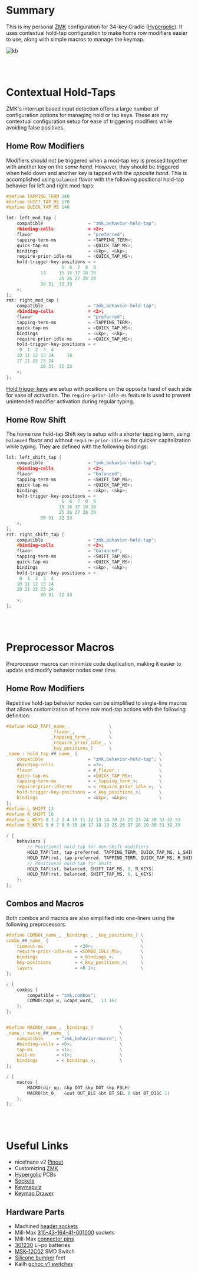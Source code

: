 # Summary
This is my personal [ZMK](https://github.com/zmkfirmware/zmk) configuration for 34-key Cradio ([Hypergolic](https://github.com/davidphilipbarr/hypergolic)). It uses contextual hold-tap configuration to make home row modifiers easier to use, along with simple macros to manage the keymap.

![kb](https://github.com/filterpaper/filterpaper.github.io/raw/main/images/nice_cradio.png)

&nbsp;</br> &nbsp;</br>

# Contextual Hold-Taps
ZMK's interrupt based input detection offers a large number of configuration options for managing hold or tap keys. These are my contextual configuration setup for ease of triggering modifiers while avoiding false positives.

## Home Row Modifiers
Modifiers should not be triggered when a mod-tap key is pressed together with another key on the *same hand*. However, they should be triggered when held down and another key is tapped with the *opposite hand*. This is accomplished using `balanced` flavor with the following positional hold-tap behavior for left and right mod-taps:
```c
#define TAPPING_TERM 240
#define SHIFT_TAP_MS 170
#define QUICK_TAP_MS 140

lmt: left_mod_tap {
    compatible                 = "zmk,behavior-hold-tap";
    #binding-cells             = <2>;
    flavor                     = "preferred";
    tapping-term-ms            = <TAPPING_TERM>;
    quick-tap-ms               = <QUICK_TAP_MS>;
    bindings                   = <&kp>, <&kp>;
    require-prior-idle-ms      = <QUICK_TAP_MS>;
    hold-trigger-key-positions = <
                     5  6  7  8  9
             13     15 16 17 18 19
                    25 26 27 28 29
             30 31  32 33
    >;
};
rmt: right_mod_tap {
    compatible                 = "zmk,behavior-hold-tap";
    #binding-cells             = <2>;
    flavor                     = "preferred";
    tapping-term-ms            = <TAPPING_TERM>;
    quick-tap-ms               = <QUICK_TAP_MS>;
    bindings                   = <&kp>, <&kp>;
    require-prior-idle-ms      = <QUICK_TAP_MS>;
    hold-trigger-key-positions = <
     0  1  2  3  4
    10 11 12 13 14     16
    17 21 22 23 24
             30 31  32 33
    >;
};
```
[Hold trigger keys](https://zmk.dev/docs/keymaps/behaviors/hold-tap#positional-hold-tap-and-hold-trigger-key-positions) are setup with positions on the opposite hand of each side for ease of activation. The `require-prior-idle-ms` feature is used to prevent unintended modifier activation during regular typing.

## Home Row Shift
The home row hold-tap Shift key is setup with a shorter tapping term, using `balanced` flavor and without `require-prior-idle-ms` for quicker capitalization while typing. They are defined with the following bindings:
```c
lst: left_shift_tap {
    compatible                 = "zmk,behavior-hold-tap";
    #binding-cells             = <2>;
    flavor                     = "balanced";
    tapping-term-ms            = <SHIFT_TAP_MS>;
    quick-tap-ms               = <QUICK_TAP_MS>;
    bindings                   = <&kp>, <&kp>;
    hold-trigger-key-positions = <
                     5  6  7  8  9
                    15 16 17 18 19
                    25 26 27 28 29
             30 31  32 33
    >;
};
rst: right_shift_tap {
    compatible                 = "zmk,behavior-hold-tap";
    #binding-cells             = <2>;
    flavor                     = "balanced";
    tapping-term-ms            = <SHIFT_TAP_MS>;
    quick-tap-ms               = <QUICK_TAP_MS>;
    bindings                   = <&kp>, <&kp>;
    hold-trigger-key-positions = <
     0  1  2  3  4
    10 11 12 13 14
    20 21 22 23 24
             30 31  32 33
    >;
};
```

&nbsp;</br> &nbsp;</br>

# Preprocessor Macros
Preprocessor macros can minimize code duplication, making it easier to update and modify behavior nodes over time.
## Home Row Modifiers
Repetitive hold-tap behavior nodes can be simplified to single-line macros that allows customization of home row mod-tap actions with the following definition:
```c
#define HOLD_TAP(_name_,               \
                 _flavor_,             \
                 _tapping_term_,       \
                 _require_prior_idle_, \
                 _key_positions_)      \
_name_: hold_tap_##_name_ {                               \
    compatible                 = "zmk,behavior-hold-tap"; \
    #binding-cells             = <2>;                     \
    flavor                     = #_flavor_;               \
    quick-tap-ms               = <QUICK_TAP_MS>;          \
    tapping-term-ms            = <_tapping_term_>;        \
    require-prior-idle-ms      = <_require_prior_idle_>;  \
    hold-trigger-key-positions = <_key_positions_>;       \
    bindings                   = <&kp>, <&kp>;            \
};
#define L_SHIFT 13
#define R_SHIFT 16
#define L_KEYS 0 1 2 3 4 10 11 12 13 14 20 21 22 23 24 30 31 32 33
#define R_KEYS 5 6 7 8 9 15 16 17 18 19 25 26 27 28 29 30 31 32 33

/ {
    behaviors {
        // Positional hold-tap for non-Shift modifiers
        HOLD_TAP(lmt, tap-preferred, TAPPING_TERM, QUICK_TAP_MS, L_SHIFT R_KEYS)
        HOLD_TAP(rmt, tap-preferred, TAPPING_TERM, QUICK_TAP_MS, R_SHIFT L_KEYS)
        // Positional hold-tap for Shift
        HOLD_TAP(lst, balanced, SHIFT_TAP_MS, 0, R_KEYS)
        HOLD_TAP(rst, balanced, SHIFT_TAP_MS, 0, L_KEYS)
    };
};
```
## Combos and Macros
Both combos and macros are also simplified into one-liners using the following preprocessors:
```c
#define COMBO(_name_, _bindings_, _key_positions_) \
combo_##_name_ {                                   \
    timeout-ms            = <30>;                  \
    require-prior-idle-ms = <COMBO_IDLE_MS>;       \
    bindings              = <_bindings_>;          \
    key-positions         = <_key_positions_>;     \
    layers                = <0 1>;                 \
};

/ {
    combos {
        compatible = "zmk,combos";
        COMBO(caps_w, &caps_word,   13 16)
    };
};


#define MACRO(_name_, _bindings_)          \
_name_: macro_##_name_ {                   \
    compatible     = "zmk,behavior-macro"; \
    #binding-cells = <0>;                  \
    tap-ms         = <1>;                  \
    wait-ms        = <1>;                  \
    bindings       = <_bindings_>;         \
};

/ {
    macros {
        MACRO(dir_up, &kp DOT &kp DOT &kp FSLH)
        MACRO(bt_0,   &out OUT_BLE &bt BT_SEL 0 &bt BT_DISC 1)
    };
};
```

&nbsp;</br> &nbsp;</br>

# Useful Links
* nice!nano v2 [Pinout](https://nicekeyboards.com/docs/nice-nano/pinout-schematic/)
* Customizing [ZMK](https://zmk.dev/docs/customization)
* [Hypergolic](https://github.com/davidphilipbarr/hypergolic) PCBs
* [Sockets](https://github.com/joric/nrfmicro/wiki/Sockets)
* [Keymapviz](https://github.com/yskoht/keymapviz)
* [Keymap Drawer](https://github.com/caksoylar/keymap-drawer)
## Hardware Parts
* Machined [header sockets](https://www.aliexpress.com/item/32852480645.html)
* Mill-Max [315-43-164-41-001000](https://www.digikey.com/en/products/detail/mill-max-manufacturing-corp/315-43-164-41-001000/1212142) sockets
* Mill-Max [connector pins](https://www.digikey.com/product-detail/en/3320-0-00-15-00-00-03-0/ED1134-ND/4147392)
* [301230](https://www.aliexpress.com/item/4000336497558.html) Li-po batteries
* [MSK-12C02](https://www.aliexpress.com/item/1005001398386692.html) SMD Switch
* [Silicone bumper](https://www.aliexpress.com/item/32912066603.html) feet
* Kailh [gchoc v1 switches](https://www.aliexpress.com/item/4000907409650.html)

